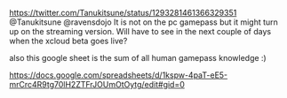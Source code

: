 https://twitter.com/Tanukitsune/status/1293281461366329351 @Tanukitsune @ravensdojo It is not on the pc gamepass but it might turn up on the streaming version. Will have to see in the next couple of days when the xcloud beta goes live?

also this google sheet is the sum of all human gamepass knowledge :) 

https://docs.google.com/spreadsheets/d/1kspw-4paT-eE5-mrCrc4R9tg70lH2ZTFrJOUmOtOytg/edit#gid=0
